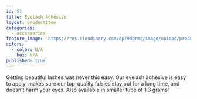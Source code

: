 ```yaml
---
id: 51
title: Eyelash Adhesive
layout: productItem
categories:
  - accessories
feature_image: 'https://res.cloudinary.com/dp79ddrmc/image/upload/products/eyelashAdhesive.jpg'
colors:
  - color: N/A
    hex: N/A
published: true
---
```

Getting beautiful lashes was never this easy. Our eyelash adhesive is easy to apply, makes sure our top-quality falsies stay put for a long time, and doesn't harm your eyes. Also available in smaller tube of 1.3 grams!

